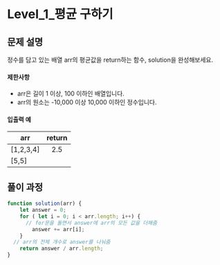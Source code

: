 # Level_1_평균 구하기

## 문제 설명

정수를 담고 있는 배열 arr의 평균값을 return하는 함수, solution을 완성해보세요.

#### 제한사항

- arr은 길이 1 이상, 100 이하인 배열입니다.
- arr의 원소는 -10,000 이상 10,000 이하인 정수입니다.

#### 입출력 예

| arr       | return |
| --------- | :----: |
| [1,2,3,4] |  2.5   |
| [5,5]     |        |



## 풀이 과정

```javascript
function solution(arr) {
    let answer = 0;
    for ( let i = 0; i < arr.length; i++) {
      // for문을 돌면서 answer에 arr의 모든 값을 더해줌
        answer += arr[i];
    }
  // arr의 전체 개수로 answer를 나눠줌
    return answer / arr.length;
}
```

